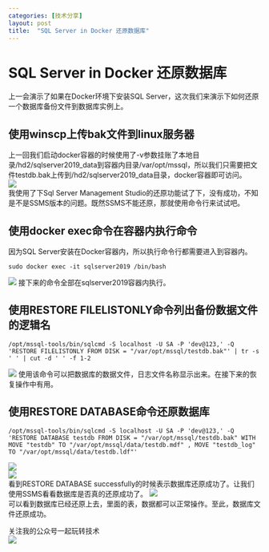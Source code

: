```yaml
---
categories: [技术分享]
layout: post
title:  "SQL Server in Docker 还原数据库"
---
```


# SQL Server in Docker 还原数据库
上一会演示了如果在Docker环境下安装SQL Server，这次我们来演示下如何还原一个数据库备份文件到数据库实例上。   
## 使用winscp上传bak文件到linux服务器
上一回我们启动docker容器的时候使用了-v参数挂账了本地目录/hd2/sqlserver2019_data到容器内目录/var/opt/mssql，所以我们只需要把文件testdb.bak上传到/hd2/sqlserver2019_data目录，docker容器即可访问。  
 ![](https://www.cnblogs.com/images/cnblogs_com/kklldog/1401672/o_TIM%e6%88%aa%e5%9b%be20190731144335.jpg)   
我使用了下Sql Server Management Studio的还原功能试了下，没有成功，不知是不是SSMS版本的问题。既然SSMS不能还原，那就使用命令行来试试吧。   
## 使用docker exec命令在容器内执行命令
因为SQL Server安装在Docker容器内，所以执行命令行都需要进入到容器内。   
```
sudo docker exec -it sqlserver2019 /bin/bash
```
![](https://www.cnblogs.com/images/cnblogs_com/kklldog/1401672/o_QQ%e6%88%aa%e5%9b%be20190801001331.png)
接下来的命令全部在sqlserver2019容器内执行。
## 使用RESTORE FILELISTONLY命令列出备份数据文件的逻辑名
```
/opt/mssql-tools/bin/sqlcmd -S localhost -U SA -P 'dev@123,' -Q 'RESTORE FILELISTONLY FROM DISK = "/var/opt/mssql/testdb.bak"' | tr -s ' ' | cut -d ' ' -f 1-2
```
![](https://www.cnblogs.com/images/cnblogs_com/kklldog/1401672/o_TIM%e6%88%aa%e5%9b%be20190731154320.jpg)
使用该命令可以把数据库的数据文件，日志文件名称显示出来。在接下来的恢复操作中有用。
## 使用RESTORE DATABASE命令还原数据库
```
/opt/mssql-tools/bin/sqlcmd -S localhost -U SA -P 'dev@123,' -Q 'RESTORE DATABASE testdb FROM DISK = "/var/opt/mssql/testdb.bak" WITH MOVE "testdb" TO "/var/opt/mssql/data/testdb.mdf" , MOVE "testdb_log" TO "/var/opt/mssql/data/testdb.ldf"'
```   
![](https://www.cnblogs.com/images/cnblogs_com/kklldog/1401672/o_TIM%e6%88%aa%e5%9b%be20190731154342.jpg)   
![](https://www.cnblogs.com/images/cnblogs_com/kklldog/1401672/o_TIM%e6%88%aa%e5%9b%be20190731154432.jpg)   
看到RESTORE DATABASE successfully的时候表示数据库还原成功了。让我们使用SSMS看看数据库是否真的还原成功了。
![](https://www.cnblogs.com/images/cnblogs_com/kklldog/1401672/o_TIM%e6%88%aa%e5%9b%be20190731154250.jpg)   
可以看到数据库已经还原上去，里面的表，数据都可以正常操作。至此，数据库文件还原成功。

    
关注我的公众号一起玩转技术   
![](https://s1.ax1x.com/2020/06/29/NfQjds.jpg)